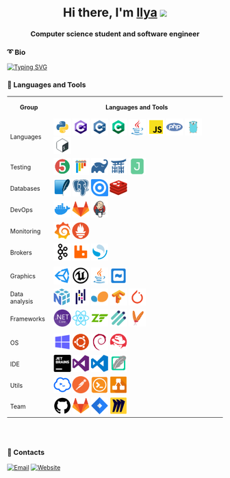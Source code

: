 <h1 align="center">Hi there, I'm <a href="http://ilya.code.tilda.ws" target="_blank">Ilya</a> 
<img src="https://github.com/blackcater/blackcater/raw/main/images/Hi.gif" width="32"/></h1>
<h3 align="center">Computer science student and software engineer</h3>

### :curly_loop: Bio
[![Typing SVG](https://readme-typing-svg.herokuapp.com?color=%2336BCF7&lines=I+am+currently+25+years+old)](https://git.io/typing-svg)

### :hammer: Languages and Tools
<table>
    <tr height="50px">
        <th>Group</th>
        <th>Languages and Tools</th>
    </tr>
    <tr height="50px">
        <td>Languages</td>
        <td>
            <img width ="40px" src="icons/python.svg">
            <img width ="40px" src="icons/c-sharp.svg">
            <img width ="40px" src="icons/c++.svg">
            <img width ="40px" src="icons/c.svg">
            <img width ="40px" src="icons/java.svg">
            <img width ="40px" src="icons/javascript.svg">
            <img width ="40px" src="icons/php.svg">
            <img width ="40px" src="icons/go.svg">
            <img width ="40px" src="icons/bash-colored.svg">
        </td>
    </tr>
    <tr height="50px">
        <td>Testing</td>
        <td>
            <img width ="40px" src="icons/junit.svg">
            <img width ="40px" src="icons/pytest.svg">
            <img width ="40px" src="icons/gradle.svg">
            <img width ="40px" src="icons/jinja.svg">
            <img width ="40px" src="icons/jacoco.svg">
        </td>
    </tr>
    <tr height="50px">
        <td>Databases</td>
        <td>
            <img width ="40px" src="icons/sqlite.svg">
            <img width ="40px" src="icons/postgresql.svg">
            <img width ="40px" src="icons/ninox.svg">
            <img width ="40px" src="icons/redis.svg">
        </td>
    </tr>
    <tr height="50px">
        <td>DevOps</td>
        <td>
            <img width ="40px" src="icons/docker.svg">
            <img width ="40px" src="icons/gitlab.svg">
            <img width ="40px" src="icons/jenkins.svg">
        </td>
    </tr>
    <tr height="50px">
        <td>Monitoring</td>
        <td>
            <img width ="40px" src="icons/grafana.svg">
            <img width ="40px" src="icons/prometheus.svg">
        </td>
    </tr>
    <tr height="50px">
        <td>Brokers</td>
        <td>
            <img width ="40px" src="icons/kafka.svg">
            <img width ="40px" src="icons/rabbitmq.svg">
            <img width ="40px" src="icons/opensearch.svg">
        </td>
    </tr>
    <tr>
        <td></td>
        <td></td>
    </tr>
    <tr height="50px">
        <td>Graphics</td>
        <td>
            <img width ="40px" src="icons/unity.svg">
            <img width ="40px" src="icons/unreal-engine.svg">
            <img width ="40px" src="icons/java-fx.svg">
            <img width ="40px" src="icons/winforms.svg">
        </td>
    </tr>
    <tr height="50px">
        <td>Data analysis</td>
        <td>
            <img width ="40px" src="icons/numpy.svg">
            <img width ="40px" src="icons/pandas.svg">
            <img width ="40px" src="icons/scikit-learn.svg">
            <img width ="40px" src="icons/tensorflow.svg"> 
            <img width ="40px" src="icons/pytorch.svg">
        </td>
    </tr>
    <tr height="50px">
        <td>Frameworks</td>
        <td>
            <img width ="40px" src="icons/net.svg">
            <img width ="40px" src="icons/react.svg">
            <img width ="40px" src="icons/zend.svg">
            <img width ="40px" src="icons/guzzle.svg">
            <img width ="40px" src="icons/maven.svg">
        </td>
    </tr>
    <tr>
        <td></td>
        <td></td>
    </tr>
    <tr height="50px">
        <td>OS</td>
        <td>
            <img width ="40px" src="icons/windows.svg">
            <img width ="40px" src="icons/ubuntu.svg">
            <img width ="40px" src="icons/debian.svg">
            <img width ="40px" src="icons/redhat.svg">
        </td>
    </tr>
    <tr height="50px">
        <td>IDE</td>
        <td>
            <img width ="40px" src="icons/jetbrains.svg">
            <img width ="40px" src="icons/visualstudio.svg">
            <img width ="40px" src="icons/visualstudio-code.svg">
            <img width ="40px" src="icons/wing.svg">
        </td>
    </tr>
    <tr height="50px">
        <td>Utils</td>
        <td>
            <img width ="40px" src="icons/termius.svg">
            <img width ="40px" src="icons/postman.svg">
            <img width ="40px" src="icons/solar-putty.svg">
            <img width ="40px" src="icons/draw-io.svg">
        </td>
    </tr>
    <tr height="50px">
        <td>Team</td>
        <td>
            <img width ="40px" src="icons/github.svg">
            <img width ="40px" src="icons/gitlab.svg">
            <img width ="40px" src="icons/jira.svg">
            <img width ="40px" src="icons/miro.svg">
        </td>
    </tr>
</table>

<br><br>

### :email: Contacts
[![Email](https://img.shields.io/badge/Gmail-D14836?style=for-the-badge&logo=gmail&logoColor=white)](mailto:ilya.kunin@mail.ru)
[![Website](https://img.shields.io/badge/website-000000?style=for-the-badge&logo=About.me&logoColor=white)](http://ilya.code.tilda.ws/)
